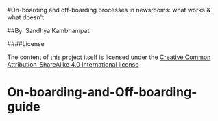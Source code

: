 #On-boarding and off-boarding processes in newsrooms: what works & what doesn't 


##By: Sandhya Kambhampati 



####License

The content of this project itself is licensed under the [Creative Common Attribution-ShareAlike 4.0 International license](https://creativecommons.org/licenses/by-sa/4.0/legalcode)
# On-boarding-and-Off-boarding-guide
